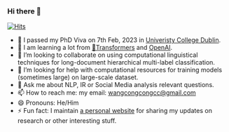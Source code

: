 ### Hi there 👋

<!--
**wangcongcong123/wangcongcong123** is a ✨ _special_ ✨ repository because its `README.md` (this file) appears on your GitHub profile.

Here are some ideas to get you started:


- 🔭 I’m currently working on ...
- 🌱 I’m currently learning ...
- 👯 I’m looking to collaborate on ...
- 🤔 I’m looking for help with ...
- 💬 Ask me about ...
- 📫 How to reach me: ...
- 😄 Pronouns: ...
- ⚡ Fun fact: ...
-->

[![Hits](https://hits.seeyoufarm.com/api/count/incr/badge.svg?url=https%3A%2F%2Fgithub.com%2Fwangcongcong123&count_bg=%2379C83D&title_bg=%23555555&icon=&icon_color=%23E7E7E7&title=hits&edge_flat=false)](https://hits.seeyoufarm.com)


- 🔭 I passed my PhD Viva on 7th Feb, 2023 in [Univeristy College Dublin](https://www.ucd.ie/).
- 🌱 I am learning a lot from [🤗Transformers](https://github.com/huggingface/transformers) and [OpenAI](https://openai.com/).
- 👯 I’m looking to collaborate on using computational linguistical techniques for long-document hierarchical multi-label classification. 
- 🤔 I’m looking for help with computational resources for training models (sometimes large) on large-scale dataset.
- 💬 Ask me about NLP, IR or Social Media analysis relevant questions.
- 📫 How to reach me: my email: wangcongcongcc@gmail.com
- 😄 Pronouns: He/Him
- ⚡ Fun fact: I maintain [a personal website](https://wangcongcong123.github.io/) for sharing my updates on research or other interesting stuff.
